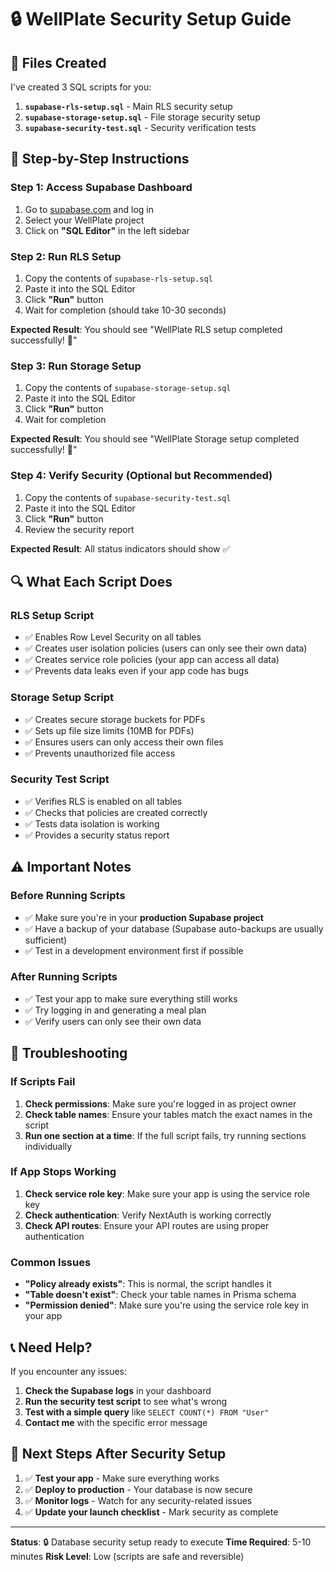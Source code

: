 # 🔒 WellPlate Security Setup Guide

## 📁 Files Created

I've created 3 SQL scripts for you:

1. **`supabase-rls-setup.sql`** - Main RLS security setup
2. **`supabase-storage-setup.sql`** - File storage security setup  
3. **`supabase-security-test.sql`** - Security verification tests

## 🚀 Step-by-Step Instructions

### **Step 1: Access Supabase Dashboard**

1. Go to [supabase.com](https://supabase.com) and log in
2. Select your WellPlate project
3. Click on **"SQL Editor"** in the left sidebar

### **Step 2: Run RLS Setup**

1. Copy the contents of `supabase-rls-setup.sql`
2. Paste it into the SQL Editor
3. Click **"Run"** button
4. Wait for completion (should take 10-30 seconds)

**Expected Result**: You should see "WellPlate RLS setup completed successfully! 🎉"

### **Step 3: Run Storage Setup**

1. Copy the contents of `supabase-storage-setup.sql`
2. Paste it into the SQL Editor
3. Click **"Run"** button
4. Wait for completion

**Expected Result**: You should see "WellPlate Storage setup completed successfully! 📁"

### **Step 4: Verify Security (Optional but Recommended)**

1. Copy the contents of `supabase-security-test.sql`
2. Paste it into the SQL Editor
3. Click **"Run"** button
4. Review the security report

**Expected Result**: All status indicators should show ✅

## 🔍 What Each Script Does

### **RLS Setup Script**
- ✅ Enables Row Level Security on all tables
- ✅ Creates user isolation policies (users can only see their own data)
- ✅ Creates service role policies (your app can access all data)
- ✅ Prevents data leaks even if your app code has bugs

### **Storage Setup Script**
- ✅ Creates secure storage buckets for PDFs
- ✅ Sets up file size limits (10MB for PDFs)
- ✅ Ensures users can only access their own files
- ✅ Prevents unauthorized file access

### **Security Test Script**
- ✅ Verifies RLS is enabled on all tables
- ✅ Checks that policies are created correctly
- ✅ Tests data isolation is working
- ✅ Provides a security status report

## ⚠️ Important Notes

### **Before Running Scripts**
- ✅ Make sure you're in your **production Supabase project**
- ✅ Have a backup of your database (Supabase auto-backups are usually sufficient)
- ✅ Test in a development environment first if possible

### **After Running Scripts**
- ✅ Test your app to make sure everything still works
- ✅ Try logging in and generating a meal plan
- ✅ Verify users can only see their own data

## 🚨 Troubleshooting

### **If Scripts Fail**
1. **Check permissions**: Make sure you're logged in as project owner
2. **Check table names**: Ensure your tables match the exact names in the script
3. **Run one section at a time**: If the full script fails, try running sections individually

### **If App Stops Working**
1. **Check service role key**: Make sure your app is using the service role key
2. **Check authentication**: Verify NextAuth is working correctly
3. **Check API routes**: Ensure your API routes are using proper authentication

### **Common Issues**
- **"Policy already exists"**: This is normal, the script handles it
- **"Table doesn't exist"**: Check your table names in Prisma schema
- **"Permission denied"**: Make sure you're using the service role key in your app

## 📞 Need Help?

If you encounter any issues:

1. **Check the Supabase logs** in your dashboard
2. **Run the security test script** to see what's wrong
3. **Test with a simple query** like `SELECT COUNT(*) FROM "User"`
4. **Contact me** with the specific error message

## 🎯 Next Steps After Security Setup

1. ✅ **Test your app** - Make sure everything works
2. ✅ **Deploy to production** - Your database is now secure
3. ✅ **Monitor logs** - Watch for any security-related issues
4. ✅ **Update your launch checklist** - Mark security as complete

---

**Status**: 🔒 Database security setup ready to execute
**Time Required**: 5-10 minutes
**Risk Level**: Low (scripts are safe and reversible)
